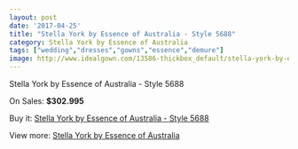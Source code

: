 ```yaml
---
layout: post
date: '2017-04-25'
title: "Stella York by Essence of Australia - Style 5688"
category: Stella York by Essence of Australia
tags: ["wedding","dresses","gowns","essence","demure"]
image: http://www.idealgown.com/13586-thickbox_default/stella-york-by-essence-of-australia-style-5688.jpg
---
```

Stella York by Essence of Australia - Style 5688

On Sales: **$302.995**
<a href="https://www.idealgown.com/en/stella-york-by-essence-of-australia/5460-stella-york-by-essence-of-australia-style-5688.html"><amp-img layout="responsive" width="600" height="600" src="//www.idealgown.com/13586-thickbox_default/stella-york-by-essence-of-australia-style-5688.jpg" alt="Stella York by Essence of Australia - Style 5688 0" /></a>
<a href="https://www.idealgown.com/en/stella-york-by-essence-of-australia/5460-stella-york-by-essence-of-australia-style-5688.html"><amp-img layout="responsive" width="600" height="600" src="//www.idealgown.com/13589-thickbox_default/stella-york-by-essence-of-australia-style-5688.jpg" alt="Stella York by Essence of Australia - Style 5688 1" /></a>
<a href="https://www.idealgown.com/en/stella-york-by-essence-of-australia/5460-stella-york-by-essence-of-australia-style-5688.html"><amp-img layout="responsive" width="600" height="600" src="//www.idealgown.com/13588-thickbox_default/stella-york-by-essence-of-australia-style-5688.jpg" alt="Stella York by Essence of Australia - Style 5688 2" /></a>
<a href="https://www.idealgown.com/en/stella-york-by-essence-of-australia/5460-stella-york-by-essence-of-australia-style-5688.html"><amp-img layout="responsive" width="600" height="600" src="//www.idealgown.com/13587-thickbox_default/stella-york-by-essence-of-australia-style-5688.jpg" alt="Stella York by Essence of Australia - Style 5688 3" /></a>

Buy it: [Stella York by Essence of Australia - Style 5688](https://www.idealgown.com/en/stella-york-by-essence-of-australia/5460-stella-york-by-essence-of-australia-style-5688.html "Stella York by Essence of Australia - Style 5688")

View more: [Stella York by Essence of Australia](https://www.idealgown.com/en/79-stella-york-by-essence-of-australia "Stella York by Essence of Australia")